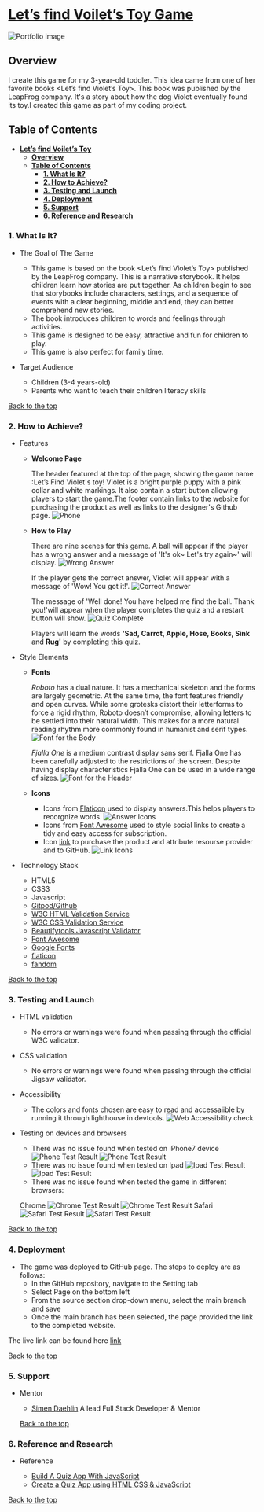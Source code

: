 # [**Let’s find Voilet’s Toy Game**](https://crankycat-loves-coding.github.io/Lets-Find-Violets-Toy/)

![Portfolio image](readme/portfolio-image.jpg)

## **Overview**

I create this game for my 3-year-old toddler. This idea came from one of her favorite books <Let’s find Violet’s Toy>. This book was published by the LeapFrog company. It's a story about how the dog Violet eventually found its toy.I created this game as part of my coding project.

## **Table of Contents**

- [**Let’s find Voilet’s Toy**](#overview)
  - [**Overview**](#overview)
  - [**Table of Contents**](#table-of-contents)
    - [**1. What Is It?**](#1-what-is-it)
    - [**2. How to Achieve?**](#2-how-to-achieve)
    - [**3. Testing and Launch**](#3-testing-and-launch)
    - [**4. Deployment**](#4-deployment)
    - [**5. Support**](#5-support)
    - [**6. Reference and Research**](#6-reference-and-research)

### **1. What Is It?**

- The Goal of The Game

  - This game is based on the book <Let’s find Violet’s Toy> published by the LeapFrog company. This is a narrative storybook. It helps children learn how stories are put together. As children begin to see that storybooks include characters, settings, and a sequence of events with a clear beginning, middle and end, they can better comprehend new stories.
  - The book introduces children to words and feelings through activities.
  - This game is designed to be easy, attractive and fun for children to play.
  - This game is also perfect for family time.

- Target Audience

  - Children (3-4 years-old)
  - Parents who want to teach their children literacy skills

[Back to the top](#overview)

### **2. How to Achieve?**

- Features

  - **Welcome Page**

    The header featured at the top of the page, showing the game name :Let’s Find Violet's toy! Violet is a bright purple puppy with a pink collar and white markings. It also contain a start button allowing players to start the game.The footer contain links to the website for purchasing the product as well as links to the designer's Github page.
    ![Phone](readme/iphone5-dimensions.jpg) 
    
  - **How to Play**

     There are nine scenes for this game.
     A ball will appear if the player has a wrong answer and a message of 'It's ok~ Let's try again~' will display.
     ![Wrong Answer](readme/wrong-answer.jpg)
     
     If the player gets the correct answer, Violet will appear with a message of 'Wow! You got it!'.
     ![Correct Answer](readme/correct-answer.jpg)
     
     The message of 'Well done! You have helped me find the ball. Thank you!'will appear when the player completes the quiz and a restart button will show.
     ![Quiz Complete](readme/quiz-complete.jpg)
     
     Players will learn the words **'Sad, Carrot, Apple, Hose, Books, Sink** and **Rug'** by completing this quiz.
    

- Style Elements
  - **Fonts**
  
    *Roboto* has a dual nature. It has a mechanical skeleton and the forms are largely geometric. At the same time, the font features friendly and open curves. While some grotesks distort their letterforms to force a rigid rhythm, Roboto doesn’t compromise, allowing letters to be settled into their natural width. This makes for a more natural reading rhythm more commonly found in humanist and serif types.
    ![Font for the Body](readme/roboto400.jpg)

    *Fjalla One* is a medium contrast display sans serif. Fjalla One has been carefully adjusted to the restrictions of the screen. Despite having display characteristics Fjalla One can be used in a wide range of sizes.
    ![Font for the Header](readme/fjalla-one-400.jpg)

  - **Icons**

    - Icons from [Flaticon](https://www.flaticon.com/) used to display answers.This helps players to recorgnize words.
    ![Answer Icons](readme/answer-icons.jpg)
    - Icons from [Font Awesome](https://fontawesome.com/) used to style social links to create a tidy and easy access for subscription.
    - Icon [link](https://store.leapfrog.com/en-us/store/p/read-with-me-violet/_/A-prod19238) to purchase the product and attribute resourse provider and to GitHub.
    ![Link Icons](readme/link-icons.jpg)

- Technology Stack

  - HTML5
  - CSS3
  - Javascript
  - [Gitpod/Github](https://github.com/CrankyCat-Loves-Coding)
  - [W3C HTML Validation Service](https://validator.w3.org/#validate_by_input)
  - [W3C CSS Validation Service](https://jigsaw.w3.org/css-validator/#validate_by_input)
  - [Beautifytools Javascript Validator](https://beautifytools.com/javascript-validator.php)
  - [Font Awesome](https://fontawesome.com/)
  - [Google Fonts](https://fonts.google.com/)
  - [flaticon](https://www.flaticon.com/)
  - [fandom](https://leapfrog.fandom.com/wiki/Violet)

[Back to the top](#overview)

### 3. **Testing and Launch**

- HTML validation

  - No errors or warnings were found when passing through the official W3C validator.

- CSS validation

  - No errors or warnings were found when passing through the official Jigsaw validator.

- Accessibility

  - The colors and fonts chosen are easy to read and accessaiible by running it through lighthouse in devtools.
![Web Accessibility check](readme/lighthouse.jpg)

- Testing on devices and browsers
  - There was no issue found when tested on iPhone7 device
  ![Phone Test Result](readme/test-on-iphone7.png)
  ![Phone Test Result](readme/phone-test.jpg)
  - There was no issue found when tested on Ipad
  ![Ipad Test Result](readme/test-on-ipad.png)
  ![Ipad Test Result](readme/ipad-test.jpg)
  - There was no issue found when tested the game in different browsers: 
  
  Chrome
  ![Chrome Test Result](readme/test-on-chrome.jpg)
  ![Chrome Test Result](readme/chrome-test.jpg)
  Safari
  ![Safari Test Result](readme/test-on-safari.jpg)
  ![Safari Test Result](readme/safari-test.jpg)

[Back to the top](#overview)

### 4. **Deployment**

- The game was deployed to GitHub page. The steps to deploy are as follows:
  - In the GitHub repository, navigate to the Setting tab
  - Select Page on the bottom left
  - From the source section drop-down menu, select the  main branch and save
  - Once the main branch has been selected, the page provided the link to the completed website.

The live link can be found here [link](https://crankycat-loves-coding.github.io/Lets-Find-Violets-Toy/)

[Back to the top](#overview)

### 5. **Support**

- Mentor

  - [Simen Daehlin](https://www.linkedin.com/in/simendaehlin/)
  A lead Full Stack Developer & Mentor

  [Back to the top](#overview)

### 6. **Reference and Research**

- Reference

  - [Build A Quiz App With JavaScript](https://www.youtube.com/watch?v=riDzcEQbX6k&list=PLKNe8p6OAKBwrz14Cgw31I6DVLo8_KP_z&index=15&ab_channel=WebDevSimplified)
  - [Create a Quiz App using HTML CSS & JavaScript](https://www.youtube.com/watch?v=CqddbIrEM5I&ab_channel=CodingWithNick)

[Back to the top](#overview)
